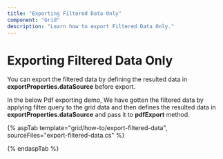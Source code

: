 ```yaml
---
title: "Exporting Filtered Data Only"
component: "Grid"
description: "Learn how to export Filtered Data Only."
---
```


# Exporting Filtered Data Only

You can export the filtered data by defining the resulted data in **exportProperties.dataSource** before export.

In the below Pdf exporting demo, We have gotten the filtered data by applying filter query to the grid data and then defines the resulted data in **exportProperties.dataSource** and pass it to **pdfExport** method.

{% aspTab template="grid/how-to/export-filtered-data", sourceFiles="export-filtered-data.cs" %}

{% endaspTab %}
